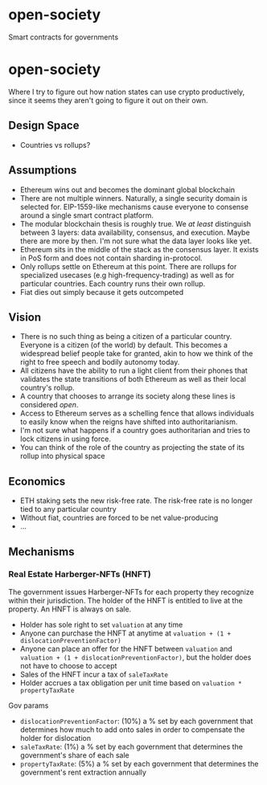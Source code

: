 # open-society
Smart contracts for governments
# open-society

Where I try to figure out how nation states can use crypto productively, since it seems they aren't going to figure it out on their own. 

## Design Space


- Countries vs rollups?


## Assumptions

- Ethereum wins out and becomes the dominant global blockchain
- There are not multiple winners. Naturally, a single security domain is selected for. EIP-1559-like mechanisms cause everyone to consense around a single smart contract platform. 
- The modular blockchain thesis is roughly true. We _at least_ distinguish between 3 layers: data availability, consensus, and execution. Maybe there are more by then. I'm not sure what the data layer looks like yet. 
- Ethereum sits in the middle of the stack as the consensus layer. It exists in PoS form and does not contain sharding in-protocol. 
- Only rollups settle on Ethereum at this point. There are rollups for specialized usecases (e.g high-frequency-trading) as well as for particular countries. Each country runs their own rollup. 
- Fiat dies out simply because it gets outcompeted

## Vision

- There is no such thing as being a citizen of a particular country. Everyone is a citizen (of the world) by default. This becomes a widespread belief people take for granted, akin to how we think of the right to free speech and bodily autonomy today. 
- All citizens have the ability to run a light client from their phones that validates the state transitions of both Ethereum as well as their local country's rollup. 
- A country that chooses to arrange its society along these lines is considered *open*. 
- Access to Ethereum serves as a schelling fence that allows individuals to easily know when the reigns have shifted into authoritarianism. 
- I'm not sure what happens if a country goes authoritarian and tries to lock citizens in using force. 
- You can think of the role of the country as projecting the state of its rollup into physical space

## Economics

- ETH staking sets the new risk-free rate. The risk-free rate is no longer tied to any particular country
- Without fiat, countries are forced to be net value-producing
- ...

## Mechanisms

### Real Estate Harberger-NFTs (HNFT)

The government issues Harberger-NFTs for each property they recognize within their jurisdiction. The holder of the HNFT is entitled to live at the property. An HNFT is always on sale. 
- Holder has sole right to set `valuation` at any time
- Anyone can purchase the HNFT at anytime at `valuation + (1 + dislocationPreventionFactor)`
- Anyone can place an offer for the HNFT between `valuation` and `valuation + (1 + dislocationPreventionFactor)`, but the holder does not have to choose to accept
- Sales of the HNFT incur a tax of `saleTaxRate` 
- Holder accrues a tax obligation per unit time based on `valuation * propertyTaxRate`


Gov params
- `dislocationPreventionFactor`: (10%) a % set by each government that determines how much to add onto sales in order to compensate the holder for dislocation 
- `saleTaxRate`: (1%) a % set by each government that determines the government's share of each sale  
- `propertyTaxRate`: (5%) a % set by each government that determines the government's rent extraction annually

## 
